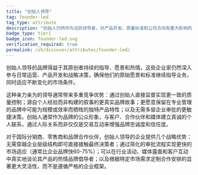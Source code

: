```yaml
---
title: "创始人领导"
tag: founder-led
tag_type: attribute
description: "创始人仍然作为活跃领导者，对产品开发、质量标准和公司方向有重大影响的品牌。"
badge_type: tier1
badge_icon: founder-led.svg
verification_required: true
permalink: /zh/discover/attributes/founder-led/
---
```


创始人领导的品牌得益于其原创者持续的指导、愿景和热情。这些企业家仍然深入参与日常运营、产品开发和战略决策，确保他们的原始愿景和标准继续指导业务，同时适应不断变化的市场条件。

这种亲力亲为的领导通常带来多重竞争优势：通过创始人直接监督实现更一致的质量控制；源自个人经验而非构建的叙事的更真实品牌故事；更愿意保留在专业管理的品牌中可能为规模或效率而牺牲的独特产品特性；以及无需多层企业审批的更敏捷决策。创始人通常作为品牌的公众形象，与客户、合作伙伴和媒体建立真诚的个人联系，通过人际关系而非仅仅是交易互动来增强品牌忠诚度和信任度。

对于国际分销商、零售商和品牌合作伙伴，创始人领导的企业提供几个战略优势：无需穿越企业层级结构即可直接接触最终决策者；通过简化的审批流程实现更快的市场适应（通常比企业品牌快60-75%）；可以在行业活动、媒体露面和客户互动中真实地谈论其产品的热情品牌倡导者；以及根据特定市场需求定制合作安排的显著更大灵活性，而不是遵循严格的企业框架。